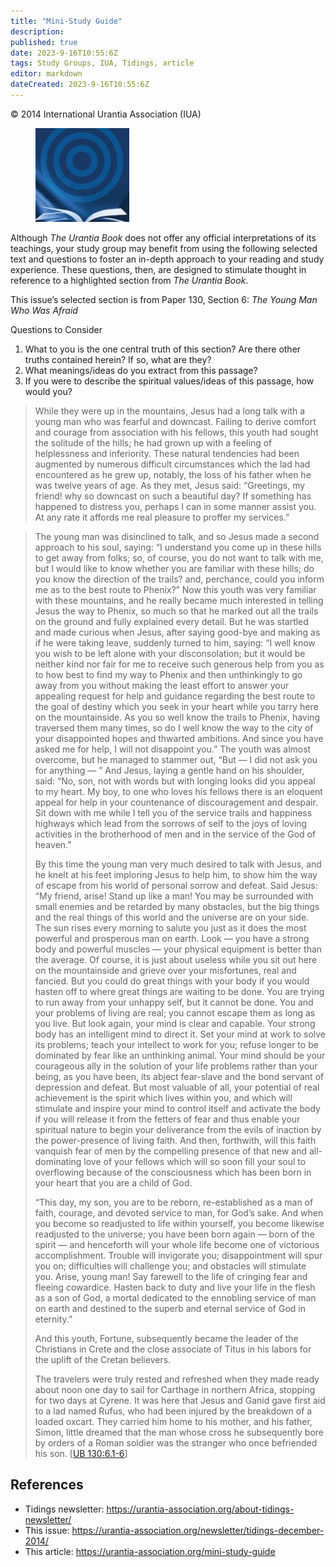 ```yaml
---
title: "Mini-Study Guide"
description: 
published: true
date: 2023-9-16T10:55:6Z
tags: Study Groups, IUA, Tidings, article
editor: markdown
dateCreated: 2023-9-16T10:55:6Z
---
```


<p class="v-card v-sheet theme--light gray lighten-3 px-2">© 2014 International Urantia Association (IUA)</p>

<figure id="Figure_8" class="image urantiapedia image-style-align-left">
<img src="../../../image/article/IUA_Tidings/Mini-Study-Guide-Image-150x150.jpg">
</figure>

Although _The Urantia Book_ does not offer any official interpretations of its teachings, your study group may benefit from using the following selected text and questions to foster an in-depth approach to your reading and study experience. These questions, then, are designed to stimulate thought in reference to a highlighted section from _The Urantia Book_.

This issue’s selected section is from Paper 130, Section 6: _The Young Man Who Was Afraid_ 
<br style="clear:both;"/>

Questions to Consider

1. What to you is the one central truth of this section? Are there other truths contained herein? If so, what are they?
2. What meanings/ideas do you extract from this passage?
3. If you were to describe the spiritual values/ideas of this passage, how would you?

> While they were up in the mountains, Jesus had a long talk with a young man who was fearful and downcast. Failing to derive comfort and courage from association with his fellows, this youth had sought the solitude of the hills; he had grown up with a feeling of helplessness and inferiority. These natural tendencies had been augmented by numerous difficult circumstances which the lad had encountered as he grew up, notably, the loss of his father when he was twelve years of age. As they met, Jesus said: “Greetings, my friend! why so downcast on such a beautiful day? If something has happened to distress you, perhaps I can in some manner assist you. At any rate it affords me real pleasure to proffer my services.”

> The young man was disinclined to talk, and so Jesus made a second approach to his soul, saying: “I understand you come up in these hills to get away from folks; so, of course, you do not want to talk with me, but I would like to know whether you are familiar with these hills; do you know the direction of the trails? and, perchance, could you inform me as to the best route to Phenix?” Now this youth was very familiar with these mountains, and he really became much interested in telling Jesus the way to Phenix, so much so that he marked out all the trails on the ground and fully explained every detail. But he was startled and made curious when Jesus, after saying good-bye and making as if he were taking leave, suddenly turned to him, saying: “I well know you wish to be left alone with your disconsolation; but it would be neither kind nor fair for me to receive such generous help from you as to how best to find my way to Phenix and then unthinkingly to go away from you without making the least effort to answer your appealing request for help and guidance regarding the best route to the goal of destiny which you seek in your heart while you tarry here on the mountainside. As you so well know the trails to Phenix, having traversed them many times, so do I well know the way to the city of your disappointed hopes and thwarted ambitions. And since you have asked me for help, I will not disappoint you.” The youth was almost overcome, but he managed to stammer out, “But — I did not ask you for anything — ” And Jesus, laying a gentle hand on his shoulder, said: “No, son, not with words but with longing looks did you appeal to my heart. My boy, to one who loves his fellows there is an eloquent appeal for help in your countenance of discouragement and despair. Sit down with me while I tell you of the service trails and happiness highways which lead from the sorrows of self to the joys of loving activities in the brotherhood of men and in the service of the God of heaven.”
> 
> By this time the young man very much desired to talk with Jesus, and he knelt at his feet imploring Jesus to help him, to show him the way of escape from his world of personal sorrow and defeat. Said Jesus: “My friend, arise! Stand up like a man! You may be surrounded with small enemies and be retarded by many obstacles, but the big things and the real things of this world and the universe are on your side. The sun rises every morning to salute you just as it does the most powerful and prosperous man on earth. Look — you have a strong body and powerful muscles — your physical equipment is better than the average. Of course, it is just about useless while you sit out here on the mountainside and grieve over your misfortunes, real and fancied. But you could do great things with your body if you would hasten off to where great things are waiting to be done. You are trying to run away from your unhappy self, but it cannot be done. You and your problems of living are real; you cannot escape them as long as you live. But look again, your mind is clear and capable. Your strong body has an intelligent mind to direct it. Set your mind at work to solve its problems; teach your intellect to work for you; refuse longer to be dominated by fear like an unthinking animal. Your mind should be your courageous ally in the solution of your life problems rather than your being, as you have been, its abject fear-slave and the bond servant of depression and defeat. But most valuable of all, your potential of real achievement is the spirit which lives within you, and which will stimulate and inspire your mind to control itself and activate the body if you will release it from the fetters of fear and thus enable your spiritual nature to begin your deliverance from the evils of inaction by the power-presence of living faith. And then, forthwith, will this faith vanquish fear of men by the compelling presence of that new and all-dominating love of your fellows which will so soon fill your soul to overflowing because of the consciousness which has been born in your heart that you are a child of God.
> 
> “This day, my son, you are to be reborn, re-established as a man of faith, courage, and devoted service to man, for God’s sake. And when you become so readjusted to life within yourself, you become likewise readjusted to the universe; you have been born again — born of the spirit — and henceforth will your whole life become one of victorious accomplishment. Trouble will invigorate you; disappointment will spur you on; difficulties will challenge you; and obstacles will stimulate you. Arise, young man! Say farewell to the life of cringing fear and fleeing cowardice. Hasten back to duty and live your life in the flesh as a son of God, a mortal dedicated to the ennobling service of man on earth and destined to the superb and eternal service of God in eternity.”
> 
> And this youth, Fortune, subsequently became the leader of the Christians in Crete and the close associate of Titus in his labors for the uplift of the Cretan believers.
> 
> The travelers were truly rested and refreshed when they made ready about noon one day to sail for Carthage in northern Africa, stopping for two days at Cyrene. It was here that Jesus and Ganid gave first aid to a lad named Rufus, who had been injured by the breakdown of a loaded oxcart. They carried him home to his mother, and his father, Simon, little dreamed that the man whose cross he subsequently bore by orders of a Roman soldier was the stranger who once befriended his son. [[UB 130:6.1-6](/en/The_Urantia_Book/130#p6_1)]


## References

- Tidings newsletter: https://urantia-association.org/about-tidings-newsletter/
- This issue: https://urantia-association.org/newsletter/tidings-december-2014/
- This article: https://urantia-association.org/mini-study-guide